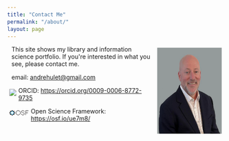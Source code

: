 ```yaml
---
title: "Contact Me"
permalink: "/about/"
layout: page
---
```

<style>
    p {
        margin-left: 10px;
    }
    .photo {
        display: inline;
        float: right;
        padding: 5px;
    }
    .logo {
        display: inline;
        float: left;
        padding: 5px;
    }

</style>
<img class="photo" src="/ah_2.png" width="150" height="200" alt="photo of Andre Hulet">
<p>This site shows my library and information science portfolio. If you're interested in what you see, please contact me.

<p>email: <a href='emailto:andrehulet@gmail.com' target='_blank'>andrehulet@gmail.com</a></p>
<img class="logo" alt="ORCID logo" src="https://info.orcid.org/wp-content/uploads/2019/11/orcid_16x16.png" width="16" height="16" />
<p>ORCID: <a href="https://orcid.org/0009-0006-8772-9735" target='_blank'>
https://orcid.org/0009-0006-8772-9735</a></p>
<img class="logo" alt="OSF logo" src="/docs/osf_black.png" width="45" height="16" />
<p>Open Science Framework: <a href="https://osf.io/ue7m8/" target='_blank'>https://osf.io/ue7m8/</a></p>